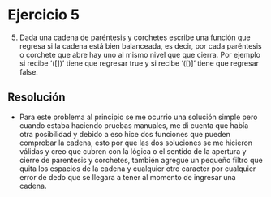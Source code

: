 # Ejercicio 5

5. Dada una cadena de paréntesis y corchetes escribe una función que regresa si la
cadena está bien balanceada, es decir, por cada paréntesis o corchete que abre hay uno
al mismo nivel que que cierra. Por ejemplo si recibe ‘([])’ tiene que regresar true y si
recibe ‘([)]’ tiene que regresar false.

## Resolución
- Para este problema al principio se me ocurrio una solución simple pero cuando estaba 
haciendo pruebas manuales, me di cuenta que había otra posibilidad y debido a eso 
hice dos funciones que pueden comprobar la cadena, esto por que las dos soluciones 
se me hicieron válidas y creo que cubren con la lógica o el sentido de la apertura 
y cierre de parentesis y corchetes, también agregue un pequeño filtro que quita los 
espacios de la cadena y cualquier otro caracter por cualquier error de dedo que se 
llegara a tener al momento de ingresar una cadena. 